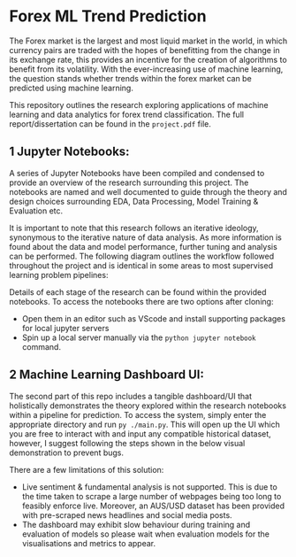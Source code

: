 # Forex ML Trend Prediction
The Forex market is the largest and most liquid market in the world, in which currency pairs are traded with the hopes of benefitting from the change in its exchange rate, this provides an incentive for the creation of algorithms to benefit from its volatility. With the ever-increasing use of machine learning, the question stands whether trends within the forex market can be predicted using machine learning.

This repository outlines the research exploring applications of machine learning and data analytics for forex trend classification. The full report/dissertation can be found in the `project.pdf` file.
## 1 Jupyter Notebooks:
A series of Jupyter Notebooks have been compiled and condensed to provide an overview of the research surrounding this project. The notebooks are named and well documented to guide through the theory and design choices surrounding EDA, Data Processing, Model Training & Evaluation etc.

It is important to note that this research follows an iterative ideology, synonymous to the iterative nature of data analysis. As more information is found about the data and model performance, further tuning and analysis can be performed. The following diagram outlines the workflow followed throughout the project and is identical in some areas to most supervised learning problem pipelines:


Details of each stage of the research can be found within the provided notebooks. To access the notebooks there are two options after cloning: 
- Open them in an editor such as VScode and install supporting packages for local jupyter servers
- Spin up a local server manually via the `python jupyter notebook` command. 

## 2 Machine Learning Dashboard UI:

The second part of this repo includes a tangible dashboard/UI that holistically demonstrates the theory explored within the research notebooks within a pipeline for prediction. To access the system, simply enter the appropriate directory and run `py ./main.py`. This will open up the UI which you are free to interact with and input any compatible historical dataset, however, I suggest following the steps shown in the below visual demonstration to prevent bugs.

There are a few limitations of this solution:
- Live sentiment & fundamental analysis is not supported. This is due to the time taken to scrape a large number of webpages being too long to feasibly enforce live. Moreover, an AUS/USD dataset has been provided with pre-scraped news headlines and social media posts.
- The dashboard may exhibit slow behaviour during training and evaluation of models so please wait when evaluation models for the visualisations and metrics to appear.